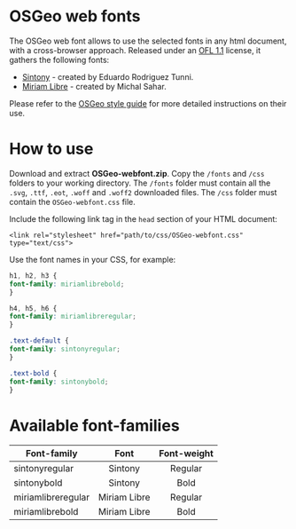 # OSGeo web fonts

The OSGeo web font allows to use the selected fonts in any html document, with a cross-browser approach. Released under an [OFL 1.1]( https://scripts.sil.org/cms/scripts/page.php?site_id=nrsi&id=OFL) license, it gathers the following fonts: 

* [Sintony](https://github.com/etunni/sintony) - created by Eduardo Rodriguez Tunni.
* [Miriam Libre](https://github.com/MichalSahar/Miriam-Libre) - created by Michal Sahar.

Please refer to the [OSGeo style guide](https://github.com/OSGeo/osgeo/blob/master/marketing/branding/styleguide-osgeo.pdf) for more detailed instructions on their use. 

# How to use

Download and extract **OSGeo-webfont.zip**. Copy the `/fonts` and `/css` folders to your working directory. The `/fonts` folder must contain all the `.svg`, `.ttf`, `.eot`, `.woff` and `.woff2` downloaded files. The `/css` folder must contain the `OSGeo-webfont.css` file.

Include the following link tag in the `head` section of your HTML document:

```http
<link rel="stylesheet" href="path/to/css/OSGeo-webfont.css" type="text/css">
```

Use the font names in your CSS, for example:

```css
h1, h2, h3 {
font-family: miriamlibrebold;
}
```
```css
h4, h5, h6 {
font-family: miriamlibreregular;
}
```
```css
.text-default {
font-family: sintonyregular;
}
```
```css
.text-bold {
font-family: sintonybold;
}
```

# Available font-families

| Font-family           | Font              | Font-weight  |
| ---------------|:----------:|:----------:|
| sintonyregular       | Sintony         | Regular          |
| sintonybold          | Sintony         | Bold               |
| miriamlibreregular | Miriam Libre | Regular          |
| miriamlibrebold     | Miriam Libre | Bold               |

